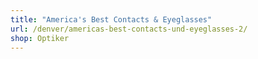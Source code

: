 ```yaml
---
title: "America's Best Contacts & Eyeglasses"
url: /denver/americas-best-contacts-und-eyeglasses-2/
shop: Optiker
---
```

